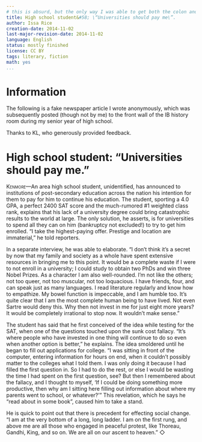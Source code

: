 ```yaml
---
# this is absurd, but the only way I was able to get both the colon and the quotes to show up...
title: High school student&#58; \“Universities should pay me\”.
author: Issa Rice
creation-date: 2014-11-02
last-major-revision-date: 2014-11-02
language: English
status: mostly finished
license: CC BY
tags: literary, fiction
math: yes
...
```


# Information

The following is a fake newspaper article I wrote anonymously, which was subsequently posted (though not by me) to the front wall of the IB history room during my senior year of high school.

Thanks to KL, who generously provided feedback.

# High school student: “Universities should pay me.”

<span style="font-variant:small-caps;">Kenmore</span>—An area high
school student, unidentified, has announced to institutions of
post-secondary education across the nation his intention for them to pay
for him to continue his education. The student, sporting a 4.0 GPA, a
perfect 2400 SAT score and the much-rumored \#1 weighted class rank,
explains that his lack of a university degree could bring catastrophic
results to the world at large. The only solution, he asserts, is for
universities to spend all they can on him (bankruptcy not excluded!) to
try to get him enrolled. “I take the highest-paying offer. Prestige and
location are immaterial,” he told reporters.

In a separate interview, he was able to elaborate. “I don’t think it’s a
secret by now that my family and society as a whole have spent extensive
resources in bringing me to this point. It would be a complete waste if
I were to not enroll in a university; I could study to obtain two PhDs
and win three Nobel Prizes. As a character I am also well-rounded. I’m
not like the others; not too queer, not too muscular, not too
loquacious. I have friends, four, and can speak just as many languages.
I read literature regularly and know how to empathize. My bowel function
is impeccable, and I am humble too. It’s quite clear that I am the most
complete human being to have lived. Not even Sartre would deny this. Why
then not invest in me for just eight more years? It would be completely
irrational to stop now. It wouldn’t make sense.”

The student has said that he first conceived of the idea while testing
for the SAT, when one of the questions touched upon the sunk cost
fallacy. “It’s where people who have invested in one thing will continue
to do so even when another option is better,” he explains. The idea
smoldered until he began to fill out applications for college. “I was
sitting in front of the computer, entering information for hours on end,
when it couldn’t possibly matter to the colleges what I told them. I was
only doing it because I had filled the first question in. So I had to do
the rest, or else I would be wasting the time I had spent on the first
question, see? But then I remembered about the fallacy, and I thought to
myself, ‘If I could be doing something more productive, then why am I
sitting here filling out information about where my parents went to
school, or whatever?’” This revelation, which he says he “read about in
some book”, caused him to take a stand.

He is quick to point out that there is precedent for effecting social
change. “I am at the very bottom of a long, long ladder. I am on the
first rung, and above me are all those who engaged in peaceful protest,
like Thoreau, Gandhi, King, and so on. We are all on our ascent to
heaven.” $\Diamond$
